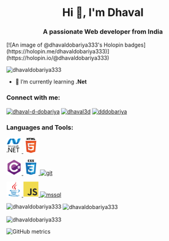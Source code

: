 <h1 align="center">Hi 👋, I'm Dhaval</h1>
<h3 align="center">A passionate Web developer from India</h3>
[![An image of @dhavaldobariya333's Holopin badges](https://holopin.me/dhavaldobariya333)](https://holopin.io/@dhavaldobariya333)
<p align="left"> <img src="https://komarev.com/ghpvc/?username=dhavaldobariya333&label=Profile%20views&color=0e75b6&style=flat" alt="dhavaldobariya333" /> </p>

- 🌱 I’m currently learning **.Net**

<h3 align="left">Connect with me:</h3>
<p align="left">
<a href="https://linkedin.com/in/dhaval-d-dobariya" target="blank"><img align="center" src="https://raw.githubusercontent.com/rahuldkjain/github-profile-readme-generator/master/src/images/icons/Social/linked-in-alt.svg" alt="dhaval-d-dobariya" height="30" width="40" /></a>
<a href="https://dev.to/dhaval3d" target="blank"><img align="center" src="https://raw.githubusercontent.com/rahuldkjain/github-profile-readme-generator/master/src/images/icons/Social/devto.svg" alt="dhaval3d" height="30" width="40" /></a>
<a href="https://twitter.com/dddobariya" target="blank"><img align="center" src="https://raw.githubusercontent.com/rahuldkjain/github-profile-readme-generator/master/src/images/icons/Social/twitter.svg" alt="dddobariya" height="30" width="40" /></a>
</p>

<h3 align="left">Languages and Tools:</h3>
 <a href="https://dotnet.microsoft.com/" target="_blank" rel="noreferrer"> <img src="https://raw.githubusercontent.com/devicons/devicon/master/icons/dot-net/dot-net-original-wordmark.svg" alt="dotnet" width="40" height="40"/> </a> <a href="https://www.w3.org/html/" target="_blank" rel="noreferrer"> <img src="https://raw.githubusercontent.com/devicons/devicon/master/icons/html5/html5-original-wordmark.svg" alt="html5" width="40" height="40"/> </a> 
<p align="left"> <a href="https://www.w3schools.com/cs/" target="_blank" rel="noreferrer"> 
<img src="https://raw.githubusercontent.com/devicons/devicon/master/icons/csharp/csharp-original.svg" alt="csharp" width="40" height="40"/> </a> 
<a href="https://www.w3schools.com/css/" target="_blank" rel="noreferrer"> <img src="https://raw.githubusercontent.com/devicons/devicon/master/icons/css3/css3-original-wordmark.svg" alt="css3" width="40" height="40"/> </a> <a href="https://git-scm.com/" target="_blank" rel="noreferrer"> <img src="https://www.vectorlogo.zone/logos/git-scm/git-scm-icon.svg" alt="git" width="40" height="40"/> </a> 
  
  <a href="https://www.java.com" target="_blank" rel="noreferrer"> <img src="https://raw.githubusercontent.com/devicons/devicon/master/icons/java/java-original.svg" alt="java" width="40" height="40"/> </a> 
  <a href="https://developer.mozilla.org/en-US/docs/Web/JavaScript" target="_blank" rel="noreferrer"> <img src="https://raw.githubusercontent.com/devicons/devicon/master/icons/javascript/javascript-original.svg" alt="javascript" width="40" height="40"/> </a> 
  <a href="https://www.microsoft.com/en-us/sql-server" target="_blank" rel="noreferrer"> <img src="https://www.svgrepo.com/show/303229/microsoft-sql-server-logo.svg" alt="mssql" width="40" height="40"/> </a> </p>

<p><img align="left" src="https://github-readme-stats.vercel.app/api/top-langs?username=dhavaldobariya333&show_icons=true&locale=en&layout=compact" alt="dhavaldobariya333" /></p>

<p>&nbsp;<img align="center" src="https://github-readme-stats.vercel.app/api?username=dhavaldobariya333&show_icons=true&locale=en" alt="dhavaldobariya333" /></p>

<p><img align="center" src="https://github-readme-streak-stats.herokuapp.com/?user=dhavaldobariya333&" alt="dhavaldobariya333" /></p>

![GitHub metrics](https://metrics.lecoq.io/DhavalDobariya333)  
